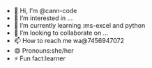 - 👋 Hi, I’m @cann-code
- 👀 I’m interested in ...
- 🌱 I’m currently learning :ms-excel and python 
- 💞️ I’m looking to collaborate on ...
- 📫 How to reach me wa@7456947072
- 😄 Pronouns:she/her
- ⚡ Fun fact:learner

<!---
cann-code/cann-code is a ✨ special ✨ repository because its `README.md` (this file) appears on your GitHub profile.
You can click the Preview link to take a look at your changes.
--->
